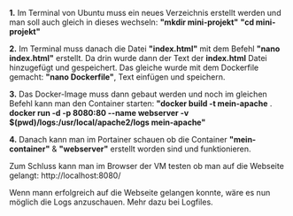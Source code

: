 **1.** Im Terminal von Ubuntu muss ein neues Verzeichnis erstellt werden und man soll auch gleich in dieses wechseln:
**"mkdir mini-projekt"**
**"cd mini-projekt"**

**2.** Im Terminal muss danach die Datei **"index.html"** mit dem Befehl **"nano index.html"** erstellt. Da drin wurde dann der Text der **index.html** Datei hinzugefügt und gespeichert.
Das gleiche wurde mit dem Dockerfile gemacht: **"nano Dockerfile"**, Text einfügen und speichern.

**3.** Das Docker-Image muss dann gebaut werden und noch im gleichen Befehl kann man den Container starten: **"docker build -t mein-apache** .
**docker run -d -p 8080:80 --name webserver -v $(pwd)/logs:/usr/local/apache2/logs mein-apache"**

**4.** Danach kann man im Portainer schauen ob die Container **"mein-container"** & **"webserver"** erstellt worden sind und funktionieren.


Zum Schluss kann man im Browser der VM testen ob man auf die Webseite gelangt: http://localhost:8080/

Wenn mann erfolgreich auf die Webseite gelangen konnte, wäre es nun möglich die Logs anzuschauen. Mehr dazu bei Logfiles.
